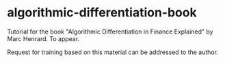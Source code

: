 algorithmic-differentiation-book
============

Tutorial for the book "Algorithmic Differentiation in Finance Explained" by Marc Henrard. To appear.

Request for training based on this material can be addressed to the author.
